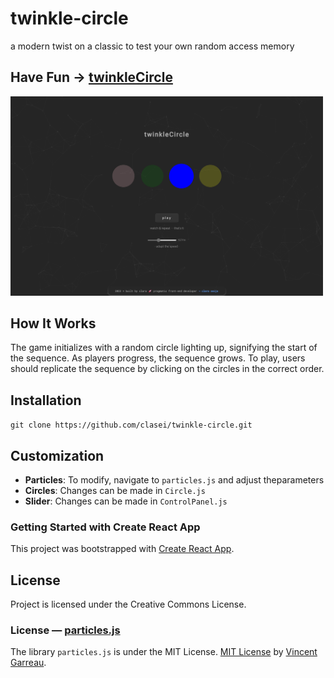# twinkle-circle
a modern twist on a classic to test your own random access memory

## Have Fun → [twinkleCircle](https://clasei.github.io/twinkle-circle/)
[<img src="./src/assets/twinkle-circle-screenshot-1.png" alt="twinkle-circle screenshot" width="500"/>](./src/assets/twinkle-circle-screenshot-1.png)


## How It Works
The game initializes with a random circle lighting up, signifying the start of the sequence. As players progress, the sequence grows. To play, users should replicate the sequence by clicking on the circles in the correct order.

## Installation
`git clone https://github.com/clasei/twinkle-circle.git`

## Customization
- **Particles**: To modify, navigate to `particles.js` and adjust theparameters
- **Circles**: Changes can be made in `Circle.js`
- **Slider**: Changes can be made in `ControlPanel.js` 


### Getting Started with Create React App
This project was bootstrapped with [Create React App](https://github.com/facebook/create-react-app).

## License
Project is licensed under the Creative Commons License.

### License — [particles.js](https://github.com/VincentGarreau/particles.js)
The library `particles.js` is under the MIT License.
[MIT License](https://github.com/VincentGarreau/particles.js/blob/master/LICENSE.md) by [Vincent Garreau](https://github.com/VincentGarreau).

